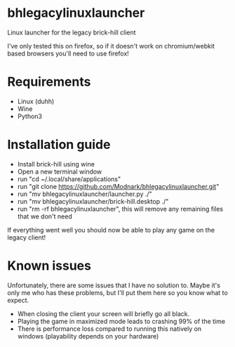 # bhlegacylinuxlauncher
Linux launcher for the legacy brick-hill client

I've only tested this on firefox, so if it doesn't work on chromium/webkit based browsers you'll need to use firefox!

# Requirements
* Linux (duhh)
* Wine
* Python3


# Installation guide
* Install brick-hill using wine
* Open a new terminal window
* run "cd ~/.local/share/applications"
* run "git clone https://github.com/Modnark/bhlegacylinuxlauncher.git"
* run "mv bhlegacylinuxlauncher/launcher.py ./"
* run "mv bhlegacylinuxlauncher/brick-hill.desktop ./"
* run "rm -rf bhlegacylinuxlauncher", this will remove any remaining files that we don't need


If everything went well you should now be able to play any game on the legacy client!

# Known issues
Unfortunately, there are some issues that I have no solution to. Maybe it's only me who has these problems, but I'll put them here so you know what to expect.

* When closing the client your screen will briefly go all black.
* Playing the game in maximized mode leads to crashing 99% of the time
* There is performance loss compared to running this natively on windows (playability depends on your hardware)

